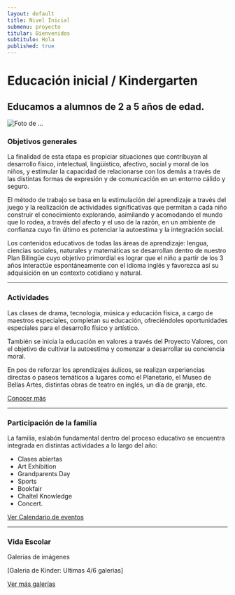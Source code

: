 ```yaml
---
layout: default
title: Nivel Inicial
submenu: proyecto
titular: Bienvenidos
subtitulo: Hola
published: true
---
```


# Educación inicial / Kindergarten
## Educamos a alumnos de 2 a 5 años de edad.


![Foto de ...](http://placeimg.com/720/300/arch)


### Objetivos generales

La finalidad de esta etapa es propiciar situaciones que contribuyan al desarrollo físico, intelectual, lingüístico, afectivo, social y moral de los niños, y estimular la capacidad de relacionarse con los demás a través de las distintas formas de expresión y de comunicación en un entorno cálido y seguro.

El método de trabajo se basa en la estimulación del aprendizaje a través del juego y la realización de actividades significativas que permitan a cada niño construir el conocimiento explorando, asimilando y acomodando el mundo que lo rodea, a través del afecto y el uso de la razón, en un ambiente de confianza cuyo fin último es potenciar la autoestima y la integración social.

Los contenidos educativos de todas las áreas de aprendizaje: lengua, ciencias sociales, naturales y matemáticas se desarrollan dentro de nuestro Plan Bilingüe cuyo objetivo primordial es lograr que el niño a partir de los 3 años interactúe espontáneamente con el idioma inglés y favorezca así su adquisición en un contexto cotidiano y natural.

---

### Actividades

Las clases de drama, tecnologia, música y educación física, a cargo de maestros especiales, completan su educación, ofreciéndoles oportunidades especiales para el desarrollo físico y artístico.

También  se inicia la  educación en valores a través del Proyecto Valores, con el objetivo de cultivar la autoestima y comenzar a desarrollar su conciencia moral.

En pos de reforzar los aprendizajes áulicos, se realizan experiencias directas o paseos temáticos a lugares como el Planetario, el Museo de Bellas Artes, distintas obras de teatro en inglés, un día de granja, etc.

[Conocer más]()

---

### Participación de la familia
La familia, eslabón fundamental dentro del proceso educativo  se encuentra integrada en distintas actividades a lo largo del año: 

- Clases abiertas
- Art Exhibition
- Grandparents Day
- Sports
- Bookfair
- Chaltel Knowledge
- Concert.

[Ver Calendario de eventos]()

---

### Vida Escolar
Galerías de imágenes  

[Galeria de Kinder: Ultimas 4/6 galerias]

[Ver más galerías]()